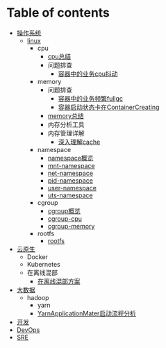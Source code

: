# Table of contents
* [操作系统](cao-zuo-xi-tong/README.md)
  * [linux](cao-zuo-xi-tong/linux/README.md)
    * cpu
      * [cpu总结](操作系统/linux/cpu/cpu总结.md)
      * 问题排查
        * [容器中的业务cpu抖动](操作系统/linux/cpu/问题排查/容器中的业务cpu抖动.md)
    * memory
      * 问题排查
        * [容器中的业务频繁fullgc](操作系统/linux/memory/问题排查/容器中的业务频繁fullgc.md)
        * [容器启动状态卡在ContainerCreating](操作系统/linux/memory/问题排查/容器启动状态卡在ContainerCreating.md)
      * [memory总结](操作系统/linux/memory/memory总结.md)
      * 内存分析工具
      * 内存管理详解
        * [深入理解cache](操作系统/linux/memory/内存管理详解/深入理解cache.md)
    * namespace
      * [namespace概览](操作系统/linux/namespace/namespace.md)
      * [mnt-namespace](操作系统/linux/namespace/mnt-namespace.md)
      * [net-namespace](操作系统/linux/namespace/net-namespace.md)
      * [pid-namespace](操作系统/linux/namespace/pid-namespace.md)
      * [user-namespace](操作系统/linux/namespace/user-namespace.md)
      * [uts-namespace](操作系统/linux/namespace/uts-namespace.md)
    * cgroup
      * [cgroup概览](操作系统/linux/cgroup/cgroup.md)
      * [cgroup-cpu](操作系统/linux/cgroup/cgroup-cpu.md)
      * [cgroup-memory](操作系统/linux/cgroup/cgroup-memory.md)
    * rootfs
      * [rootfs](操作系统/linux/cgroup/rootfs.md)
* [云原生]()
  * Docker
  * Kubernetes
  * 在离线混部
    * [在离线混部方案](云原生/在离线混部/在离线混部整体方案.md)
* [大数据](大数据/hadoop/yarn/YarnApplicationMater启动流程分析.md)
  * hadoop
    * yarn
    * [YarnApplicationMater启动流程分析](大数据/hadoop/yarn/YarnApplicationMater启动流程分析.md)
* [开发]()
* [DevOps]()
* [SRE]()